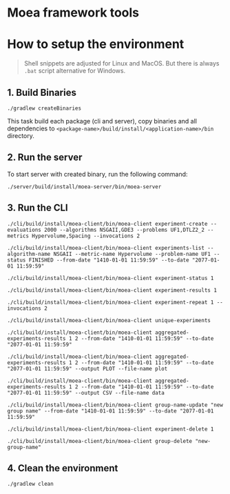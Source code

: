 # Moea framework tools

# How to setup the environment

> Shell snippets are adjusted for Linux and MacOS. But there is always `.bat` script alternative for Windows.


## 1. Build Binaries

```shell
./gradlew createBinaries
```

This task build each package (cli and server), copy binaries and all dependencies to `<package-name>/build/install/<application-name>/bin` directory.

## 2. Run the server

To start server with created binary, run the following command:
```shell
./server/build/install/moea-server/bin/moea-server 
```

## 3. Run the CLI

```shell
./cli/build/install/moea-client/bin/moea-client experiment-create --evaluations 2000 --algorithms NSGAII,GDE3 --problems UF1,DTLZ2_2 --metrics Hypervolume,Spacing --invocations 2
```

```shell
./cli/build/install/moea-client/bin/moea-client experiments-list --algorithm-name NSGAII --metric-name Hypervolume --problem-name UF1 --status FINISHED --from-date "1410-01-01 11:59:59" --to-date "2077-01-01 11:59:59"
```

```shell
./cli/build/install/moea-client/bin/moea-client experiment-status 1
```

```shell
./cli/build/install/moea-client/bin/moea-client experiment-results 1
```

```shell
./cli/build/install/moea-client/bin/moea-client experiment-repeat 1 --invocations 2
```

```shell
./cli/build/install/moea-client/bin/moea-client unique-experiments
```

```shell
./cli/build/install/moea-client/bin/moea-client aggregated-experiments-results 1 2 --from-date "1410-01-01 11:59:59" --to-date "2077-01-01 11:59:59"
```

```shell
./cli/build/install/moea-client/bin/moea-client aggregated-experiments-results 1 2 --from-date "1410-01-01 11:59:59" --to-date "2077-01-01 11:59:59" --output PLOT --file-name plot
```

```shell
./cli/build/install/moea-client/bin/moea-client aggregated-experiments-results 1 2 --from-date "1410-01-01 11:59:59" --to-date "2077-01-01 11:59:59" --output CSV --file-name data
```

```shell
./cli/build/install/moea-client/bin/moea-client group-name-update "new group name" --from-date "1410-01-01 11:59:59" --to-date "2077-01-01 11:59:59"
```

```shell
./cli/build/install/moea-client/bin/moea-client experiment-delete 1
```

```shell
./cli/build/install/moea-client/bin/moea-client group-delete "new-group-name"
```

## 4. Clean the environment

```shell
./gradlew clean
```

